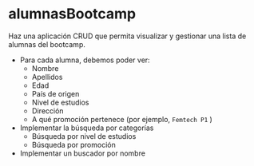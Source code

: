 # alumnasBootcamp
Haz una aplicación CRUD que permita visualizar y gestionar una lista de alumnas del bootcamp.

- Para cada alumna, debemos poder ver:
    - Nombre
    - Apellidos
    - Edad
    - País de origen
    - Nivel de estudios
    - Dirección
    - A qué promoción pertenece (por ejemplo, `Femtech P1` )
- Implementar la búsqueda por categorías
    - Búsqueda por nivel de estudios
    - Búsqueda por promoción
- Implementar un buscador por nombre